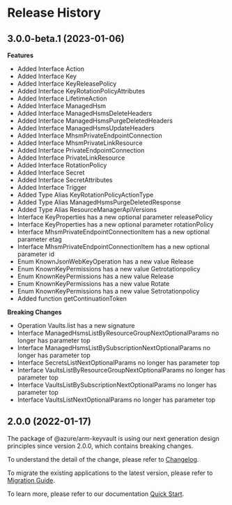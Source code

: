 # Release History
    
## 3.0.0-beta.1 (2023-01-06)
    
**Features**

  - Added Interface Action
  - Added Interface Key
  - Added Interface KeyReleasePolicy
  - Added Interface KeyRotationPolicyAttributes
  - Added Interface LifetimeAction
  - Added Interface ManagedHsm
  - Added Interface ManagedHsmsDeleteHeaders
  - Added Interface ManagedHsmsPurgeDeletedHeaders
  - Added Interface ManagedHsmsUpdateHeaders
  - Added Interface MhsmPrivateEndpointConnection
  - Added Interface MhsmPrivateLinkResource
  - Added Interface PrivateEndpointConnection
  - Added Interface PrivateLinkResource
  - Added Interface RotationPolicy
  - Added Interface Secret
  - Added Interface SecretAttributes
  - Added Interface Trigger
  - Added Type Alias KeyRotationPolicyActionType
  - Added Type Alias ManagedHsmsPurgeDeletedResponse
  - Added Type Alias ResourceManagerApiVersions
  - Interface KeyProperties has a new optional parameter releasePolicy
  - Interface KeyProperties has a new optional parameter rotationPolicy
  - Interface MhsmPrivateEndpointConnectionItem has a new optional parameter etag
  - Interface MhsmPrivateEndpointConnectionItem has a new optional parameter id
  - Enum KnownJsonWebKeyOperation has a new value Release
  - Enum KnownKeyPermissions has a new value Getrotationpolicy
  - Enum KnownKeyPermissions has a new value Release
  - Enum KnownKeyPermissions has a new value Rotate
  - Enum KnownKeyPermissions has a new value Setrotationpolicy
  - Added function getContinuationToken

**Breaking Changes**

  - Operation Vaults.list has a new signature
  - Interface ManagedHsmsListByResourceGroupNextOptionalParams no longer has parameter top
  - Interface ManagedHsmsListBySubscriptionNextOptionalParams no longer has parameter top
  - Interface SecretsListNextOptionalParams no longer has parameter top
  - Interface VaultsListByResourceGroupNextOptionalParams no longer has parameter top
  - Interface VaultsListBySubscriptionNextOptionalParams no longer has parameter top
  - Interface VaultsListNextOptionalParams no longer has parameter top
    
    
## 2.0.0 (2022-01-17)

The package of @azure/arm-keyvault is using our next generation design principles since version 2.0.0, which contains breaking changes.

To understand the detail of the change, please refer to [Changelog](https://aka.ms/js-track2-changelog).

To migrate the existing applications to the latest version, please refer to [Migration Guide](https://aka.ms/js-track2-migration-guide).

To learn more, please refer to our documentation [Quick Start](https://aka.ms/js-track2-quickstart).
